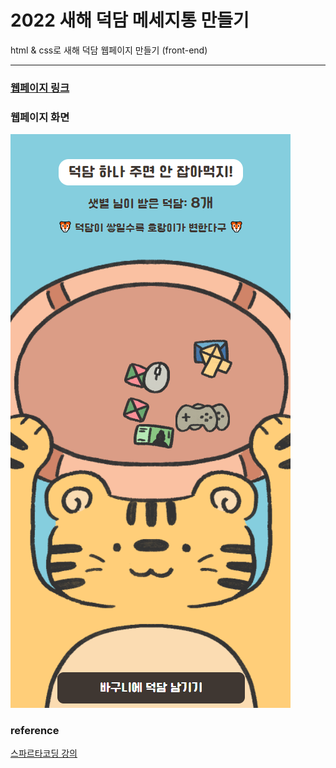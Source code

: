 # 2022 새해 덕담 메세지통 만들기
html & css로 새해 덕담 웹페이지 만들기 (front-end)

---
### [웹페이지 링크](https://deokdam.spartacodingclub.kr/8pebFsr1jxRe/index.html)

### 웹페이지 화면
![img](img_web.png)

### reference
[스파르타코딩 강의](https://spartacodingclub.kr/online/special/deokdam)